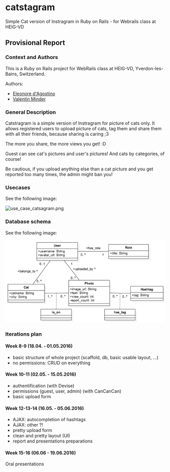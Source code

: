 # catstagram
Simple Cat version of Instragram in Ruby on Rails - for Webrails class at HEIG-VD

## Provisional Report

### Context and Authors
This is a Ruby on Rails project for WebRails class at HEIG-VD, Yverdon-les-Bains, Switzerland.

Authors:

 - [Eleonore d'Agostino](http://github.com/paranoodle)
 - [Valentin Minder](http://github.com/ValentinMinder)

### General Description

Catstragram is a simple version of Instragram for picture of cats only. It allows registered users to upload picture of cats, tag them and share them with all their friends, because sharing is caring ;3 

The more you share, the more views you get! :D

Guest can see cat's pictures and user's pictures! And cats by categories, of course!

Be cautious, if you upload anything else than a cat picture and you get reported too many times, the admin might ban you!

### Usecases

See the following image:

![use_case_catsagram.png](use_case_catsagram.png)

### Database schema

See the following image:

![db_schema_catstagram.png](db_schema_catstagram.png)

### Iterations plan

#### Week 8-9 (18.04. - 01.05.2016)

- basic structure of whole project (scaffold, db, basic usable layout, ...)
- no permissions: CRUD on everything

#### Week 10-11 (02.05. - 15.05.2016)

- authentification (with Devise)
- permissions (guest, user, admin) (with CanCanCan)
- basic upload form

#### Week 12-13-14 (16.05. - 05.06.2016)

- AJAX: autocompletion of hashtags
- AJAX: other ?!
- pretty upload form
- clean and pretty layout (UI)
- report and presentations preparations

#### Week 15-16 (06.06 - 19.06.2016)

Oral presentations